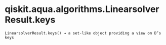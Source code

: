 # qiskit.aqua.algorithms.LinearsolverResult.keys

`LinearsolverResult.keys() → a set-like object providing a view on D’s keys`
